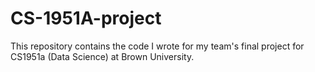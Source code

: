 # CS-1951A-project
This repository contains the code I wrote for my team's final project for CS1951a (Data Science) at Brown University.

